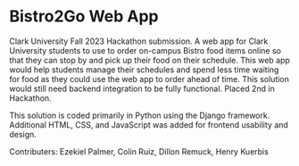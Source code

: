 # Bistro2Go Web App
 Clark University Fall 2023 Hackathon submission. A web app for Clark University students to use to 
 order on-campus Bistro food items online so that they can stop by and pick up their food on their schedule.
 This web app would help students manage their schedules and spend less time waiting for food as they could 
 use the web app to order ahead of time. This solution would still need backend integration to be fully 
 functional. Placed 2nd in Hackathon.

 This solution is coded primarily in Python using the Django framework. Additional HTML, CSS, and JavaScript was
 added for frontend usability and design.

 Contributers:
 Ezekiel Palmer, Colin Ruiz, Dillon Remuck, Henry Kuerbis
 
